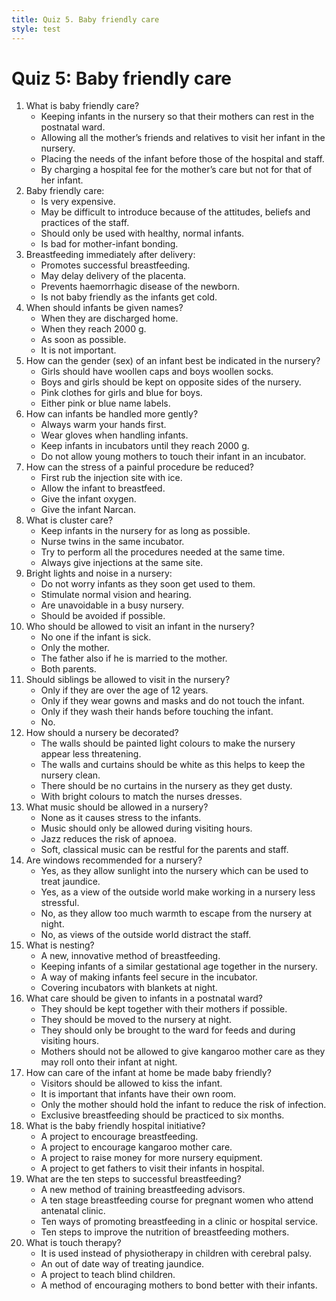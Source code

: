 ```yaml
---
title: Quiz 5. Baby friendly care
style: test
---
```


# Quiz 5: Baby friendly care

1.	What is baby friendly care?
	-	Keeping infants in the nursery so that their mothers can rest in the postnatal ward.
	-	Allowing all the mother’s friends and relatives to visit her infant in the nursery.
	+	Placing the needs of the infant before those of the hospital and staff.
	-	By charging a hospital fee for the mother’s care but not for that of her infant.
2.	Baby friendly care:
	-	Is very expensive.
	+	May be difficult to introduce because of the attitudes, beliefs and practices of the staff.
	-	Should only be used with healthy, normal infants.
	-	Is bad for mother-infant bonding.
3.	Breastfeeding immediately after delivery:
	+	Promotes successful breastfeeding.
	-	May delay delivery of the placenta.
	-	Prevents haemorrhagic disease of the newborn.
	-	Is not baby friendly as the infants get cold.
4.	When should infants be given names?
	-	When they are discharged home.
	-	When they reach 2000 g.
	+	As soon as possible.
	-	It is not important.
5.	How can the gender (sex) of an infant best be indicated in the nursery?
	-	Girls should have woollen caps and boys woollen socks.
	-	Boys and girls should be kept on opposite sides of the nursery.
	-	Pink clothes for girls and blue for boys.
	+	Either pink or blue name labels.
6.	How can infants be handled more gently?
	+	Always warm your hands first.
	-	Wear gloves when handling infants.
	-	Keep infants in incubators until they reach 2000 g.
	-	Do not allow young mothers to touch their infant in an incubator.
7.	How can the stress of a painful procedure be reduced?
	-	First rub the injection site with ice.
	+	Allow the infant to breastfeed.
	-	Give the infant oxygen.
	-	Give the infant Narcan.
8.	What is cluster care?
	-	Keep infants in the nursery for as long as possible.
	-	Nurse twins in the same incubator.
	+	Try to perform all the procedures needed at the same time.
	-	Always give injections at the same site.
9.	Bright lights and noise in a nursery:
	-	Do not worry infants as they soon get used to them.
	-	Stimulate normal vision and hearing.
	-	Are unavoidable in a busy nursery.
	+	Should be avoided if possible.
10.	Who should be allowed to visit an infant in the nursery?
	-	No one if the infant is sick.
	-	Only the mother.
	-	The father also if he is married to the mother.
	+	Both parents.
11.	Should siblings be allowed to visit in the nursery?
	-	Only if they are over the age of 12 years.
	-	Only if they wear gowns and masks and do not touch the infant.
	+	Only if they wash their hands before touching the infant.
	-	No.
12.	How should a nursery be decorated?
	+	The walls should be painted light colours to make the nursery appear less threatening.
	-	The walls and curtains should be white as this helps to keep the nursery clean.
	-	There should be no curtains in the nursery as they get dusty.
	-	With bright colours to match the nurses dresses.
13.	What music should be allowed in a nursery?
	-	None as it causes stress to the infants.
	-	Music should only be allowed during visiting hours.
	-	Jazz reduces the risk of apnoea.
	+	Soft, classical music can be restful for the parents and staff.
14.	Are windows recommended for a nursery?
	-	Yes, as they allow sunlight into the nursery which can be used to treat jaundice.
	+	Yes, as a view of the outside world make working in a nursery less stressful.
	-	No, as they allow too much warmth to escape from the nursery at night.
	-	No, as views of the outside world distract the staff.
15.	What is nesting?
	-	A new, innovative method of breastfeeding.
	-	Keeping infants of a similar gestational age together in the nursery.
	+	A way of making infants feel secure in the incubator.
	-	Covering incubators with blankets at night.
16.	What care should be given to infants in a postnatal ward?
	+	They should be kept together with their mothers if possible.
	-	They should be moved to the nursery at night.
	-	They should only be brought to the ward for feeds and during visiting hours.
	-	Mothers should not be allowed to give kangaroo mother care as they may roll onto their infant at night.
17.	How can care of the infant at home be made baby friendly?
	-	Visitors should be allowed to kiss the infant.
	-	It is important that infants have their own room.
	-	Only the mother should hold the infant to reduce the risk of infection.
	+	Exclusive breastfeeding should be practiced to six months.
18.	What is the baby friendly hospital initiative?
	+	A project to encourage breastfeeding.
	-	A project to encourage kangaroo mother care.
	-	A project to raise money for more nursery equipment.
	-	A project to get fathers to visit their infants in hospital.
19.	What are the ten steps to successful breastfeeding?
	-	A new method of training breastfeeding advisors.
	-	A ten stage breastfeeding course for pregnant women who attend antenatal clinic.
	+	Ten ways of promoting breastfeeding in a clinic or hospital service.
	-	Ten steps to improve the nutrition of breastfeeding mothers.
20.	What is touch therapy?
	-	It is used instead of physiotherapy in children with cerebral palsy.
	-	An out of date way of treating jaundice.
	-	A project to teach blind children.
	+	A method of encouraging mothers to bond better with their infants.
